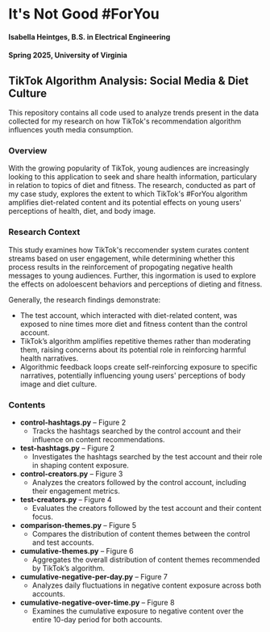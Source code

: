 # It's Not Good #ForYou
#### Isabella Heintges, B.S. in Electrical Engineering
#### Spring 2025, University of Virginia

## TikTok Algorithm Analysis: Social Media & Diet Culture
This repository contains all code used to analyze trends present in the data collected for my research on how TikTok's recommendation algorithm influences youth media consumption.

### Overview
With the growing popularity of TikTok, young audiences are increasingly looking to this application to seek and share health information, particulary in relation to topics of diet and fitness. The research, conducted as part of my case study, explores the extent to which TikTok's #ForYou algorithm amplifies diet-related content and its potential effects on young users' perceptions of health, diet, and body image.

### Research Context
This study examines how TikTok's reccomender system curates content streams based on user engagement, while determining whether this process results in the reinforcement of propogating negative health messages to young audiences. Further, this ingormation is used to explore the effects on adoloescent behaviors and perceptions of dieting and fitness. 

Generally, the research findings demonstrate:
- The test account, which interacted with diet-related content, was exposed to nine times more diet and fitness content than the control account.
- TikTok’s algorithm amplifies repetitive themes rather than moderating them, raising concerns about its potential role in reinforcing harmful health narratives.
- Algorithmic feedback loops create self-reinforcing exposure to specific narratives, potentially influencing young users' perceptions of body image and diet culture.

### Contents
- **control-hashtags.py** – Figure 2
  - Tracks the hashtags searched by the control account and their influence on content recommendations.
- **test-hashtags.py** – Figure 2
  - Investigates the hashtags searched by the test account and their role in shaping content exposure.
- **control-creators.py** – Figure 3
  - Analyzes the creators followed by the control account, including their engagement metrics.
- **test-creators.py** – Figure 4
  - Evaluates the creators followed by the test account and their content focus.
- **comparison-themes.py** – Figure 5
  - Compares the distribution of content themes between the control and test accounts.
- **cumulative-themes.py** – Figure 6
  - Aggregates the overall distribution of content themes recommended by TikTok’s algorithm.
- **cumulative-negative-per-day.py** – Figure 7
  - Analyzes daily fluctuations in negative content exposure across both accounts.
- **cumulative-negative-over-time.py** – Figure 8
  - Examines the cumulative exposure to negative content over the entire 10-day period for both accounts.
